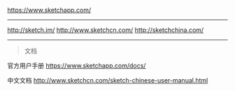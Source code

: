 https://www.sketchapp.com/

---

http://sketch.im/
http://www.sketchcn.com/
http://sketchchina.com/

---

> 文档

官方用户手册 https://www.sketchapp.com/docs/

中文文档 http://www.sketchcn.com/sketch-chinese-user-manual.html